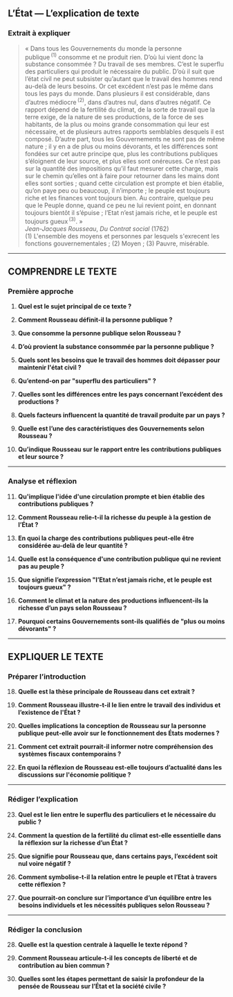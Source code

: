## L’État — L’explication de texte

### Extrait à expliquer
> « Dans tous les Gouvernements du monde la personne publique&#x202F;<sup>(1)</sup> consomme et ne produit rien. D’où lui vient donc la substance consommée ? Du travail de ses membres. C’est le superflu des particuliers qui produit le nécessaire du public. D’où il suit que l’état civil ne peut subsister qu’autant que le travail des hommes rend au-delà de leurs besoins. Or cet excédent n’est pas le même dans tous les pays du monde. Dans plusieurs il est considérable, dans d’autres médiocre&#x202F;<sup>(2)</sup>, dans d’autres nul, dans d’autres négatif. Ce rapport dépend de la fertilité du climat, de la sorte de travail que la terre exige, de la nature de ses productions, de la force de ses habitants, de la plus ou moins grande consommation qui leur est nécessaire, et de plusieurs autres rapports semblables desquels il est composé. D’autre part, tous les Gouvernements ne sont pas de même nature ; il y en a de plus ou moins dévorants, et les différences sont fondées sur cet autre principe que, plus les contributions publiques s’éloignent de leur source, et plus elles sont onéreuses. Ce n’est pas sur la quantité des impositions qu’il faut mesurer cette charge, mais sur le chemin qu’elles ont à faire pour retourner dans les mains dont elles sont sorties ; quand cette circulation est prompte et bien établie, qu’on paye peu ou beaucoup, il n’importe ; le peuple est toujours riche et les finances vont toujours bien. Au contraire, quelque peu que le Peuple donne, quand ce peu ne lui revient point, en donnant toujours bientôt il s’épuise ; l’Etat n’est jamais riche, et le peuple est toujours gueux&#x202F;<sup>(3)</sup>. »  
> *Jean-Jacques Rousseau*, *Du Contrat social* (1762)  
> (1) L'ensemble des moyens et personnes par lesquels s'exrecent les fonctions gouvernementales ; (2) Moyen ; (3) Pauvre, misérable.

---

## COMPRENDRE LE TEXTE

### Première approche

1. **Quel est le sujet principal de ce texte ?**

2. **Comment Rousseau définit-il la personne publique ?**

3. **Que consomme la personne publique selon Rousseau ?**

4. **D’où provient la substance consommée par la personne publique ?**

5. **Quels sont les besoins que le travail des hommes doit dépasser pour maintenir l'état civil ?**

6. **Qu’entend-on par "superflu des particuliers" ?**

7. **Quelles sont les différences entre les pays concernant l’excédent des productions ?**

8. **Quels facteurs influencent la quantité de travail produite par un pays ?**

9. **Quelle est l’une des caractéristiques des Gouvernements selon Rousseau ?**

10. **Qu’indique Rousseau sur le rapport entre les contributions publiques et leur source ?**

---

### Analyse et réflexion

11. **Qu'implique l'idée d'une circulation prompte et bien établie des contributions publiques ?**

12. **Comment Rousseau relie-t-il la richesse du peuple à la gestion de l’État ?**

13. **En quoi la charge des contributions publiques peut-elle être considérée au-delà de leur quantité ?**

14. **Quelle est la conséquence d'une contribution publique qui ne revient pas au peuple ?**

15. **Que signifie l’expression "l’Etat n’est jamais riche, et le peuple est toujours gueux" ?**

16. **Comment le climat et la nature des productions influencent-ils la richesse d’un pays selon Rousseau ?**

17. **Pourquoi certains Gouvernements sont-ils qualifiés de "plus ou moins dévorants" ?**

---

## EXPLIQUER LE TEXTE

### Préparer l’introduction

18. **Quelle est la thèse principale de Rousseau dans cet extrait ?**

19. **Comment Rousseau illustre-t-il le lien entre le travail des individus et l’existence de l'État ?**

20. **Quelles implications la conception de Rousseau sur la personne publique peut-elle avoir sur le fonctionnement des États modernes ?**

21. **Comment cet extrait pourrait-il informer notre compréhension des systèmes fiscaux contemporains ?**

22. **En quoi la réflexion de Rousseau est-elle toujours d’actualité dans les discussions sur l'économie politique ?**

---

### Rédiger l’explication

23. **Quel est le lien entre le superflu des particuliers et le nécessaire du public ?**

24. **Comment la question de la fertilité du climat est-elle essentielle dans la réflexion sur la richesse d’un État ?**

25. **Que signifie pour Rousseau que, dans certains pays, l’excédent soit nul voire négatif ?**

26. **Comment symbolise-t-il la relation entre le peuple et l’Etat à travers cette réflexion ?**

27. **Que pourrait-on conclure sur l’importance d’un équilibre entre les besoins individuels et les nécessités publiques selon Rousseau ?**

---

### Rédiger la conclusion

28. **Quelle est la question centrale à laquelle le texte répond ?**

29. **Comment Rousseau articule-t-il les concepts de liberté et de contribution au bien commun ?**

30. **Quelles sont les étapes permettant de saisir la profondeur de la pensée de Rousseau sur l’État et la société civile ?**